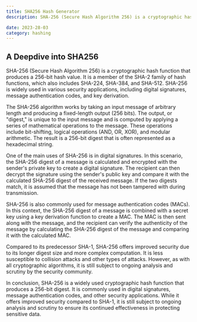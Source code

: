```yaml
---
title: SHA256 Hash Generator
description: SHA-256 (Secure Hash Algorithm 256) is a cryptographic hash function that produces a 256-bit hash value. 

date: 2023-28-03
category: hashing
---
```


## A Deepdive into SHA256

SHA-256 (Secure Hash Algorithm 256) is a cryptographic hash function that produces a 256-bit hash value. It is a member of the SHA-2 family of hash functions, which also includes SHA-224, SHA-384, and SHA-512. SHA-256 is widely used in various security applications, including digital signatures, message authentication codes, and key derivation.

The SHA-256 algorithm works by taking an input message of arbitrary length and producing a fixed-length output (256 bits). The output, or "digest," is unique to the input message and is computed by applying a series of mathematical operations to the message. These operations include bit-shifting, logical operations (AND, OR, XOR), and modular arithmetic. The result is a 256-bit digest that is often represented as a hexadecimal string.

One of the main uses of SHA-256 is in digital signatures. In this scenario, the SHA-256 digest of a message is calculated and encrypted with the sender's private key to create a digital signature. The recipient can then decrypt the signature using the sender's public key and compare it with the calculated SHA-256 digest of the received message. If the two digests match, it is assumed that the message has not been tampered with during transmission.

SHA-256 is also commonly used for message authentication codes (MACs). In this context, the SHA-256 digest of a message is combined with a secret key using a key derivation function to create a MAC. The MAC is then sent along with the message, and the recipient can verify the authenticity of the message by calculating the SHA-256 digest of the message and comparing it with the calculated MAC.

Compared to its predecessor SHA-1, SHA-256 offers improved security due to its longer digest size and more complex computation. It is less susceptible to collision attacks and other types of attacks. However, as with all cryptographic algorithms, it is still subject to ongoing analysis and scrutiny by the security community.

In conclusion, SHA-256 is a widely used cryptographic hash function that produces a 256-bit digest. It is commonly used in digital signatures, message authentication codes, and other security applications. While it offers improved security compared to SHA-1, it is still subject to ongoing analysis and scrutiny to ensure its continued effectiveness in protecting sensitive data.